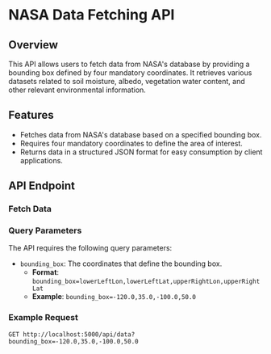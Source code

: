 # NASA Data Fetching API

## Overview

This API allows users to fetch data from NASA's database by providing a bounding box defined by four mandatory coordinates. It retrieves various datasets related to soil moisture, albedo, vegetation water content, and other relevant environmental information.

## Features

- Fetches data from NASA's database based on a specified bounding box.
- Requires four mandatory coordinates to define the area of interest.
- Returns data in a structured JSON format for easy consumption by client applications.

## API Endpoint

### Fetch Data

### Query Parameters

The API requires the following query parameters:

- `bounding_box`: The coordinates that define the bounding box.
  - **Format**: `bounding_box=lowerLeftLon,lowerLeftLat,upperRightLon,upperRightLat`
  - **Example**: `bounding_box=-120.0,35.0,-100.0,50.0`

### Example Request

```http
GET http://localhost:5000/api/data?bounding_box=-120.0,35.0,-100.0,50.0


